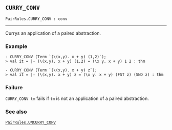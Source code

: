 ## `CURRY_CONV`

``` hol4
PairRules.CURRY_CONV : conv
```

------------------------------------------------------------------------

Currys an application of a paired abstraction.

### Example

``` hol4
- CURRY_CONV (Term `(\(x,y). x + y) (1,2)`);
> val it = |- (\(x,y). x + y) (1,2) = (\x y. x + y) 1 2 : thm

- CURRY_CONV (Term `(\(x,y). x + y) z`);
> val it = |- (\(x,y). x + y) z = (\x y. x + y) (FST z) (SND z) : thm
```

### Failure

`CURRY_CONV tm` fails if `tm` is not an application of a paired
abstraction.

### See also

[`PairRules.UNCURRY_CONV`](#PairRules.UNCURRY_CONV)
